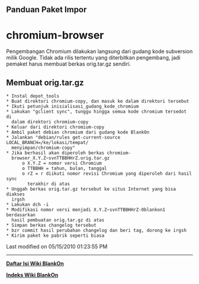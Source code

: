 ## Panduan Paket Impor
# chromium-browser
Pengembangan Chromium dilakukan langsung dari gudang kode subversion milik
Google. Tidak ada rilis tertentu yang diterbitkan pengembang, jadi pemaket
harus membuat berkas orig.tar.gz sendiri.
## Membuat orig.tar.gz
    * Instal depot_tools
    * Buat direktori chromium-copy, dan masuk ke dalam direktori tersebut
    * Ikuti petunjuk ​inisialisasi_gudang_kode_chromium
    * Lakukan "gclient sync", tunggu hingga semua kode chromium tersedot di
      dalam direktori chromium-copy
    * Keluar dari direktori chromium-copy
    * Ambil paket debian chromium dari gudang kode BlankOn
    * Jalankan "debian/rules get-current-source LOCAL_BRANCH=/ke/lokasi/tempat/
      menyimpan/chromium-copy"
    * Jika berhasil akan diperoleh berkas chromium-
      browser_X.Y.Z~svnTTBBHHrZ.orig.tar.gz
          o X.Y.Z = nomor versi Chromium
          o TTBBHH = tahun, bulan, tanggal
          o rZ = r diikuti nomor revisi Chromium yang diperoleh dari hasil sync
            terakhir di atas
    * Unggah berkas orig.tar.gz tersebut ke situs Internet yang bisa diakses
      irgsh
    * Lakukan dch -i
    * Modifikasi nomor versi menjadi X.Y.Z~svnTTBBHHrZ-0blankon1 berdasarkan
      hasil pembuatan orig.tar.gz di atas
    * Simpan berkas changelog tersebut
    * bzr commit hasil perubahan changelog dan beri tag, dorong ke irgsh
    * Kirim paket ke pabrik seperti biasa
Last modified on 05/15/2010 01:23:55 PM

 
---
[**Daftar Isi Wiki BlankOn**](/wiki/DaftarIsi/index.html)
 
[**Indeks Wiki BlankOn**](/wiki/Indeks.html)
